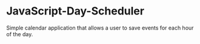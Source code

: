 # JavaScript-Day-Scheduler
Simple calendar application that allows a user to save events for each hour of the day.
